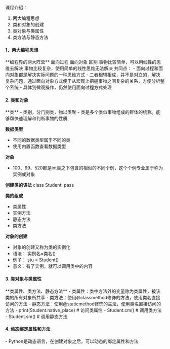 课程介绍：
1. 两大编程思想
2. 类和对象的创建
3. 类对象与类属性
4. 类方法与静态方法

<h4>1、两大编程思想</h4>
**编程界的两大阵营**
         面向过程                            面向对象
区别  事物比较简单，可以用线性的思维去解决    事物比较复杂，使用简单的线性思维无法解决
共同点：
- 面向过程和面向对象都是解决实际问题的一种思维方式
- 二者相辅相成，并不是对立的，解决复杂问题，通过面向对象方式便于从宏观上把握事物之间复杂的关系，方便分析整个系统
- 具体到微观操作，仍然使用面向过程方式处理

<h4>2. 类和对象</h4>
**类**
- 类别，分门别类，物以类聚
- 类是多个类似事物组成的群体的统称。能够帮快速理解和判断事物的性质

**数据类型**
- 不同的数据类型属于不同的类
- 使用内置函数查看数据类型

**对象**
- 100、99、520都是int类之下包含的相似的不同个例，这个个例专业属于称为实例或对象

**创建类的语法**
class Student:
    pass

**类的组成**
- 类属性
- 实例方法
- 静态方法
- 类方法

**对象的创建**
- 对象的创建又称为类的实例化
- 语法： 实例名=类名()
- 例子： stu = Student()
- 意义：有了实例，就可以调用类中的内容

<h4>3. 类对象与类属性</h4>
**类属性、类方法、静态方法**
- 类属性：类中方法外的变量称为类属性，被该类的所有对象所共享   
- 类方法：使用@classmethod修饰的方法，使用类名直接访问的方法
- 静态方法：使用@staticmethod修饰的主法，使用类名直接访问的方法
- print(Student.native_place) # 访问类属性
- Student.cm()    # 调用类方法
- Student.sm()   # 调用静态方法

<h4>4. 动态绑定属性和方法</h4>
- Python是动态语言，在创建对象之后，可以动态的绑定属性和方法

